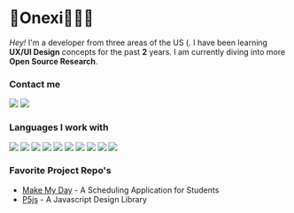# 🌴Onexi🧑🏻‍💻
*Hey!* I'm a developer from three areas of the US (. I have been learning **UX/UI Design** concepts for the past **2**  years. I am currently diving into more **Open Source Research**.

### Contact me
<a href="medinaonexi@gmail.com"><img src="https://img.shields.io/badge/Gmail-D14836?style=for-the-badge&logo=gmail&logoColor=white"></a> <a href="https://www.linkedin.com/in/oneximedina"><img src="https://img.shields.io/badge/LinkedIn-0077B5?style=for-the-badge&logo=linkedin&logoColor=white"></a>

### Languages I work with
<img src="https://img.shields.io/badge/HTML5-E34F26?style=for-the-badge&logo=html5&logoColor=white"> <img src="https://img.shields.io/badge/CSS3-1572B6?style=for-the-badge&logo=css3&logoColor=white"> <img src="https://img.shields.io/badge/JavaScript-F7DF1E?style=for-the-badge&logo=javascript&logoColor=black"> <img src="https://img.shields.io/badge/MySQL-00000F?style=for-the-badge&logo=mysql&logoColor=white" > <img src="https://img.shields.io/badge/Node.js-43853D?style=for-the-badge&logo=node.js&logoColor=white"> <img src="https://img.shields.io/badge/React-20232A?style=for-the-badge&logo=react&logoColor=61DAFB"> <img src="https://img.shields.io/badge/Java-ED8B00?style=for-the-badge&logo=openjdk&logoColor=white"> <img src="https://img.shields.io/badge/PHP-777BB4?style=for-the-badge&logo=php&logoColor=white"> <img src="https://img.shields.io/badge/C%2B%2B-00599C?style=for-the-badge&logo=c%2B%2B&logoColor=white"> <img src="https://img.shields.io/badge/Python-14354C?style=for-the-badge&logo=python&logoColor=white">

### Favorite Project Repo's
* <a href="https://github.com/OnexiMedina/SeniorProjectNSU.git">Make My Day</a> - A Scheduling Application for Students
* <a href="https://github.com/OnexiMedina/p5.js.git">P5js</a> - A Javascript Design Library

